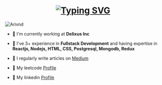 <h1 align="center">
<a href="https://git.io/typing-svg"><img src="https://readme-typing-svg.demolab.com?font=Alkatra&size=35&pause=1000&color=71DC1CFF&width=700&lines=Hi+there+👋,+I'm+Arvind+Dhakar;A+passionate+Software+Developer;3+ +years+of+experience+in+frontend+development" alt="Typing SVG" /></a>
</h1>

<p align="left"> <img src="https://komarev.com/ghpvc/?username=Arvind625&label=Profile%20views&color=0e75b6&style=flat" alt="Arivnd" /> </p>



- :office: I'm currently working at **Delixus Inc**
- 🔭 I've 3+ experience in **Fullstack Development** and having expertise in **Reactjs, Nodejs, HTML, CSS, Postgresql, Mongodb, Redux**
- 📝 I regularly write articles on [Medium](https://medium.com/@arvind625)

- :notebook_with_decorative_cover: My leetcode [Profile](https://leetcode.com/arvind420/)
- :green_book: My linkedin [Profile](https://www.linkedin.com/in/arvinddhakar/)
